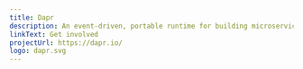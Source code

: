 ```yaml
---
title: Dapr
description: An event-driven, portable runtime for building microservices on cloud and edge
linkText: Get involved
projectUrl: https://dapr.io/
logo: dapr.svg
---
```

